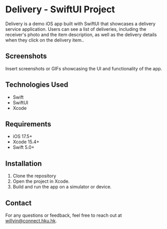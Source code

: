# Delivery - SwiftUI Project

Delivery is a demo iOS app built with SwiftUI that showcases a delivery service application. Users can see a list of deliveries, including the receiver's photo and the item description, as well as the delivery details when they click on the delivery item..

## Screenshots

Insert screenshots or GIFs showcasing the UI and functionality of the app.

## Technologies Used

- Swift
- SwiftUI
- Xcode

## Requirements

- iOS 17.5+
- Xcode 15.4+
- Swift 5.0+

## Installation

1. Clone the repository
2. Open the project in Xcode.
3. Build and run the app on a simulator or device.

## Contact

For any questions or feedback, feel free to reach out at willyin@connect.hku.hk.
